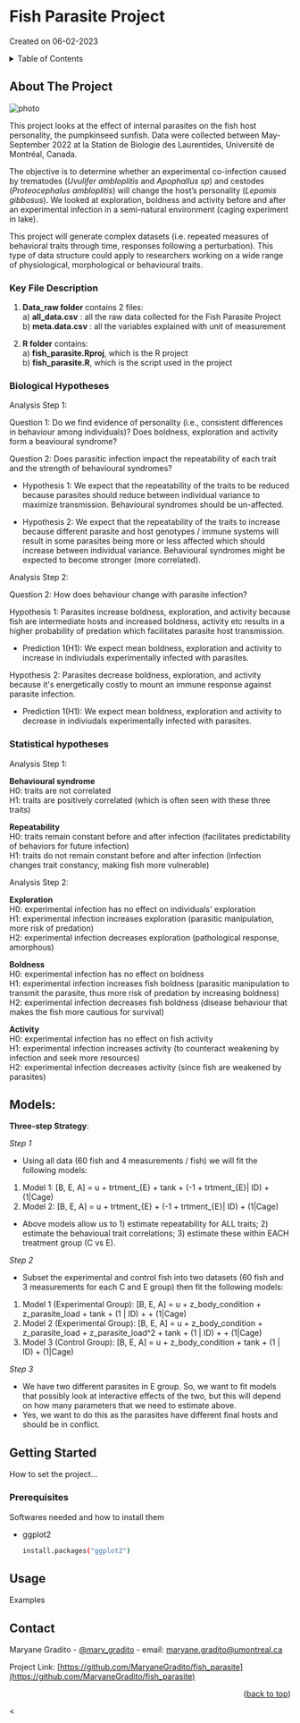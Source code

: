 # Fish Parasite Project
Created on 06-02-2023

<!-- TABLE OF CONTENTS -->
<details>
  <summary>Table of Contents</summary>
  <ol>
    <li>
      <a href="#about-the-project">About The Project</a>
      <ul>
        <li><a href="#key-file-description">Key File Description</a></li>
	<li><a href="#statistical-hypotheses">Statistical Hypotheses</a></li>
      </ul>
    </li>
    <li>
      <a href="#getting-started">Getting Started</a>
      <ul>
        <li><a href="#prerequisites">Prerequisites</a></li>
      </ul>
    </li>
    <li><a href="#usage">Usage</a></li>
    <li><a href="#contact">Contact</a></li>
  </ol>
</details>


<!-- ABOUT THE PROJECT -->
## About The Project

![photo](https://user-images.githubusercontent.com/124327996/216885394-6af47385-65ec-425b-98a1-cad19f8a065f.jpg)

This project looks at the effect of internal parasites on the fish host personality, the pumpkinseed sunfish.
Data were collected between May-September 2022 at la Station de Biologie des Laurentides, Université de Montréal, Canada.

The objective is to determine whether an experimental co-infection caused by trematodes (*Uvulifer ambloplitis* and *Apophallus sp*)
and cestodes (*Proteocephalus ambloplitis*) will change the host’s personality (*Lepomis gibbosus*). We looked at exploration, boldness 
and activity before and after an experimental infection in a semi-natural environment (caging experiment in lake). 

This project will generate complex datasets (i.e. repeated measures of behavioral traits through time, responses following a perturbation). 
This type of data structure could apply to researchers working on a wide range of physiological, morphological or behavioural traits.

### Key File Description

1. **Data_raw folder** contains 2 files:  
a) **all_data.csv** : all the raw data collected for the Fish Parasite Project  
b) **meta.data.csv** : all the variables explained with unit of measurement  

2. **R folder** contains:  
a) **fish_parasite.Rproj**, which is the R project  
b) **fish_parasite.R**, which is the script used in the project  

### Biological Hypotheses

Analysis Step 1:

Question 1: Do we find evidence of personality (i.e., consistent differences in behaviour among individuals)? Does boldness, exploration and activity form a beavioural syndrome?

Question 2: Does parasitic infection impact the repeatability of each trait and the strength of behavioural syndromes?

+ Hypothesis 1: We expect that the repeatability of the traits to be reduced because parasites should reduce between individual variance to maximize transmission. Behavioural syndromes should be un-affected. 

+ Hypothesis 2: We expect that the repeatability of the traits to increase because different parasite and host genotypes / immune systems will result in some parasites being more or less affected which should increase between individual variance. Behavioural syndromes might be expected to become stronger (more correlated). 

Analysis Step 2: 

Question 2: How does behaviour change with parasite infection?  

Hypothesis 1: Parasites increase boldness, exploration, and activity because fish are intermediate hosts and increased boldness, activity etc results in a higher probability of predation which facilitates parasite host transmission.  
    
+ Prediction 1(H1): We expect mean boldness, exploration and activity to increase in indiviudals experimentally infected with parasites.  

Hypothesis 2: Parasites decrease boldness, exploration, and activity because it's energetically costly to mount an immune response against parasite infection.  
    
+ Prediction 1(H1): We expect mean boldness, exploration and activity to decrease in indiviudals experimentally infected with parasites.  

### Statistical hypotheses

Analysis Step 1:

**Behavioural syndrome**  
H0: traits are not correlated  
H1: traits are positively correlated (which is often seen with these three traits)  

**Repeatability**  
H0: traits remain constant before and after infection (facilitates predictability of behaviors for future infection)   
H1: traits do not remain constant before and after infection (infection changes trait constancy, making fish more vulnerable)  

Analysis Step 2: 

**Exploration**  
H0: experimental infection has no effect on individuals' exploration  
H1: experimental infection increases exploration (parasitic manipulation, more risk of predation)   
H2: experimental infection decreases exploration (pathological response, amorphous)  

**Boldness**  
H0: experimental infection has no effect on boldness  
H1: experimental infection increases fish boldness (parasitic manipulation to transmit the parasite, thus more risk of predation by increasing boldness)  
H2: experimental infection decreases fish boldness (disease behaviour that makes the fish more cautious for survival)  

**Activity**  
H0: experimental infection has no effect on fish activity  
H1: experimental infection increases activity (to counteract weakening by infection and seek more resources)  
H2: experimental infection decreases activity (since fish are weakened by parasites)  


## Models:

**Three-step Strategy**:

*Step 1*
+ Using all data (60 fish and 4 measurements / fish) we will fit the following models:

1) Model 1: [B, E, A] = u + trtment_{E} + tank + (-1 + trtment_{E}| ID) + (1|Cage)
2) Model 2: [B, E, A] = u + trtment_{E} + (-1 + trtment_{E}| ID) + (1|Cage)

+ Above models allow us to 1) estimate repeatability for ALL traits; 2) estimate the behavioual trait correlations; 3) estimate these within EACH treatment group (C vs E).

*Step 2*
+ Subset the experimental and control fish into two datasets (60 fish and 3 measurements for each C and E group) then fit the following models:


1) Model 1 (Experimental Group): [B, E, A] = u + z_body_condition + z_parasite_load + tank + (1 | ID) + + (1|Cage)
2) Model 2 (Experimental Group): [B, E, A] = u + z_body_condition + z_parasite_load + z_parasite_load^2 + tank + (1 | ID) + + (1|Cage)
3) Model 3 (Control Group): [B, E, A] = u + z_body_condition + tank + (1 | ID) + (1|Cage)

*Step 3*
+ We have two different parasites in E group. So, we want to fit models that possibly look at interactive effects of the two, but this will depend on how many parameters that we need to estimate above.
+ Yes, we want to do this as the parasites have different final hosts and should be in conflict. 


<!-- GETTING STARTED -->
## Getting Started

How to set the project...

### Prerequisites

Softwares needed and how to install them
* ggplot2
  ```sh
  install.packages("ggplot2")
  ```

<!-- USAGE EXAMPLES -->
## Usage

Examples

<!-- CONTACT -->
## Contact

Maryane Gradito - [@mary_gradito](https://twitter.com/mary_gradito) - email: maryane.gradito@umontreal.ca

Project Link: [https://github.com/MaryaneGradito/fish_parasite](https://github.com/MaryaneGradito/fish_parasite)

<p align="right">(<a href="#readme-top">back to top</a>)</p>
<
